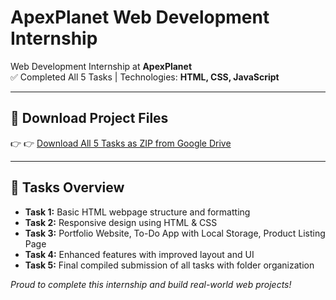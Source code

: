 # ApexPlanet Web Development Internship

Web Development Internship at **ApexPlanet**  
✅ Completed All 5 Tasks | Technologies: **HTML, CSS, JavaScript**

---

## 🔗 Download Project Files

👉 👉 [Download All 5 Tasks as ZIP from Google Drive](https://drive.google.com/file/d/1NQAlGtTXtZGanyG93a5-ZAet7rAEgMkd/view?usp=sharing)

---


## 📁 Tasks Overview

- **Task 1:** Basic HTML webpage structure and formatting
- **Task 2:** Responsive design using HTML & CSS
- **Task 3:** Portfolio Website, To-Do App with Local Storage, Product Listing Page
- **Task 4:** Enhanced features with improved layout and UI
- **Task 5:** Final compiled submission of all tasks with folder organization


*Proud to complete this internship and build real-world web projects!*

